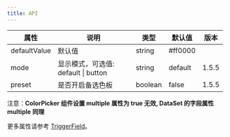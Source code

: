 ```yaml
---
title: API
---
```


属性 | 说明 | 类型 | 默认值 | 版本 |
-----|-----|-----|------ | ------  |
defaultValue | 默认值 | string | #ff0000 | |
mode            | 显示模式，可选值: default \| button  | string | default | 1.5.5 |
preset          | 是否开启备选色板                     | boolean | false | 1.5.5 |

注意：**ColorPicker 组件设置 multiple 属性为 true 无效, DataSet 的字段属性 multiple 同理**

更多属性请参考 [TriggerField](/en/procmp/abstract/trigger-field/#TriggerField)。

